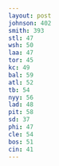 ```yaml
---
layout: post
johnson: 402
smith: 393
stl: 47
wsh: 50
laa: 47
tor: 45
kc: 49
bal: 59
atl: 52
tb: 54
nyy: 56
lad: 48
pit: 58
sd: 37
phi: 47
cle: 54
bos: 51
cin: 41
---
```

